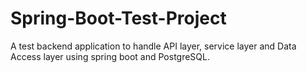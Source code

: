 # Spring-Boot-Test-Project
A test backend application to handle API layer, service layer and Data Access layer using spring boot and PostgreSQL.
